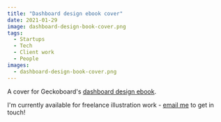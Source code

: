 ```yaml
---
title: "Dashboard design ebook cover"
date: 2021-01-29
image: dashboard-design-book-cover.png
tags: 
  - Startups
  - Tech
  - Client work
  - People
images:
  - dashboard-design-book-cover.png
---
```


A cover for Geckoboard's [dashboard design ebook](https://www.geckoboard.com/best-practice/dashboard-design/).

I'm currently available for freelance illustration work - [email me](mailto:vicky.hughes@hotmail.com) to get in touch!